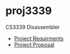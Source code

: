 # proj3339
CS3339 Disassembler

- [Project Requirments](https://git.txstate.edu/sts100/proj3339/blob/master/CS3339-Project-Proposal.pdf)
- [Project Proposal](https://git.txstate.edu/sts100/proj3339/blob/master/CS3339-Project-Proposal.pdf)

